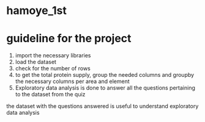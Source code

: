 # hamoye_1st
# guideline for the project

1. import the necessary libraries
2. load the dataset
3. check for the number of rows
4. to get the total protein supply, group the needed columns and groupby the necessary columns per area and element
5. Exploratory data analysis is done to answer all the questions pertaining to the dataset from the quiz

the dataset with the questions answered is useful to understand exploratory data analysis
